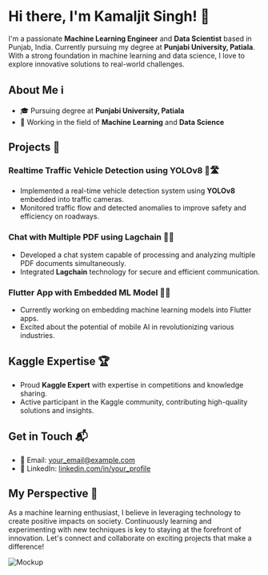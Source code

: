 # Hi there, I'm Kamaljit Singh! 👋

I'm a passionate **Machine Learning Engineer** and **Data Scientist** based in Punjab, India. Currently pursuing my degree at **Punjabi University, Patiala**. With a strong foundation in machine learning and data science, I love to explore innovative solutions to real-world challenges.

## About Me ℹ️

- 🎓 Pursuing degree at **Punjabi University, Patiala**
- 💼 Working in the field of **Machine Learning** and **Data Science**

## Projects 🚀

### Realtime Traffic Vehicle Detection using YOLOv8 🚗🛣️
- Implemented a real-time vehicle detection system using **YOLOv8** embedded into traffic cameras.
- Monitored traffic flow and detected anomalies to improve safety and efficiency on roadways.

### Chat with Multiple PDF using Lagchain 💬📄
- Developed a chat system capable of processing and analyzing multiple PDF documents simultaneously.
- Integrated **Lagchain** technology for secure and efficient communication.

### Flutter App with Embedded ML Model 📱🤖
- Currently working on embedding machine learning models into Flutter apps.
- Excited about the potential of mobile AI in revolutionizing various industries.

## Kaggle Expertise 🏆

- Proud **Kaggle Expert** with expertise in competitions and knowledge sharing.
- Active participant in the Kaggle community, contributing high-quality solutions and insights.

## Get in Touch 📬

- 📧 Email: [your_email@example.com](kmljit0@gmail.com)
- 🔗 LinkedIn: [linkedin.com/in/your_profile](www.linkedin.com/in/kamal934)


## My Perspective 🌟

As a machine learning enthusiast, I believe in leveraging technology to create positive impacts on society. Continuously learning and experimenting with new techniques is key to staying at the forefront of innovation. Let's connect and collaborate on exciting projects that make a difference!

![Mockup](mockup_image_url.jpg)

